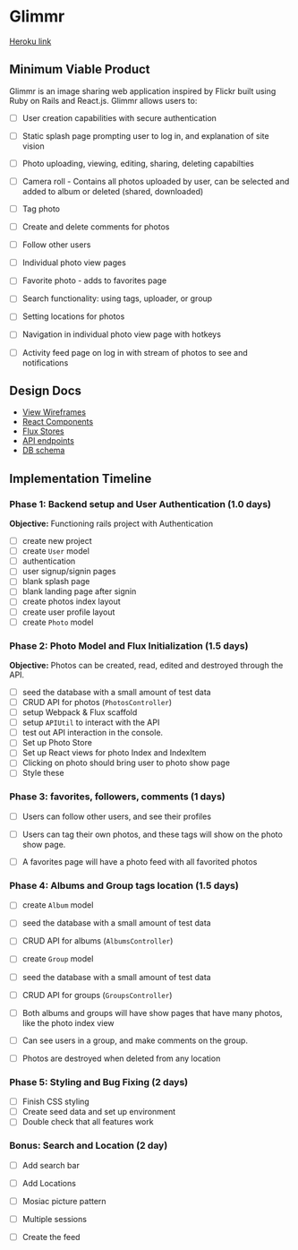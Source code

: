 # Glimmr

[Heroku link][heroku]

[heroku]: http://www.herokuapp.com

## Minimum Viable Product

Glimmr is an image sharing web application inspired by Flickr built using Ruby on Rails and React.js. Glimmr allows users to:

<!-- This is a Markdown checklist. Use it to keep track of your
progress. Put an x between the brackets for a checkmark: [x] -->

- [ ] User creation capabilities with secure authentication

- [ ] Static splash page prompting user to log in, and explanation of site vision

- [ ] Photo uploading, viewing, editing, sharing, deleting capabilties

- [ ] Camera roll - Contains all photos uploaded by user, can be selected and added to album or deleted (shared, downloaded)

- [ ] Tag photo

- [ ] Create and delete comments for photos

- [ ] Follow other users

- [ ] Individual photo view pages

- [ ] Favorite photo - adds to favorites page

- [ ] Search functionality: using tags, uploader, or group

- [ ] Setting locations for photos

- [ ] Navigation in individual photo view page with hotkeys

- [ ] Activity feed page on log in with stream of photos to see and notifications


## Design Docs
* [View Wireframes][views]
* [React Components][components]
* [Flux Stores][stores]
* [API endpoints][api-endpoints]
* [DB schema][schema]

[views]: ./docs/views.md
[components]: ./docs/components.md
[stores]: ./docs/stores.md
[api-endpoints]: ./docs/api-endpoints.md
[schema]: ./docs/schema.md

## Implementation Timeline

### Phase 1: Backend setup and User Authentication (1.0 days)

**Objective:** Functioning rails project with Authentication

- [ ] create new project
- [ ] create `User` model
- [ ] authentication
- [ ] user signup/signin pages
- [ ] blank splash page
- [ ] blank landing page after signin
- [ ] create photos index layout
- [ ] create user profile layout
- [ ] create `Photo` model

### Phase 2: Photo Model and Flux Initialization (1.5 days)

**Objective:** Photos can be created, read, edited and destroyed through
the API.

- [ ] seed the database with a small amount of test data
- [ ] CRUD API for photos (`PhotosController`)
- [ ] setup Webpack & Flux scaffold
- [ ] setup `APIUtil` to interact with the API
- [ ] test out API interaction in the console.
- [ ] Set up Photo Store
- [ ] Set up React views for photo Index and IndexItem
- [ ] Clicking on photo should bring user to photo show page
- [ ] Style these

### Phase 3: favorites, followers, comments (1 days)


- [ ] Users can follow other users, and see their profiles
- [ ] Users can tag their own photos, and these tags will show on the photo show page.
- [ ] A favorites page will have a photo feed with all favorited photos


### Phase 4: Albums and Group tags location (1.5 days)


- [ ] create `Album` model
- [ ] seed the database with a small amount of test data
- [ ] CRUD API for albums (`AlbumsController`)
- [ ] create `Group` model
- [ ] seed the database with a small amount of test data
- [ ] CRUD API for groups (`GroupsController`)
- [ ] Both albums and groups will have show pages that have many photos, like the photo index view
- [ ] Can see users in a group, and make comments on the group.
- [ ] Photos are destroyed when deleted from any location



### Phase 5: Styling and Bug Fixing (2 days)

- [ ] Finish CSS styling
- [ ] Create seed data and set up environment
- [ ] Double check that all features work

### Bonus: Search and Location (2 day)
- [ ] Add search bar
- [ ] Add Locations
- [ ] Mosiac picture pattern
- [ ] Multiple sessions
- [ ] Create the feed


[phase-one]: ./docs/phases/phase1.md
[phase-two]: ./docs/phases/phase2.md
[phase-three]: ./docs/phases/phase3.md
[phase-four]: ./docs/phases/phase4.md
[phase-five]: ./docs/phases/phase5.md
